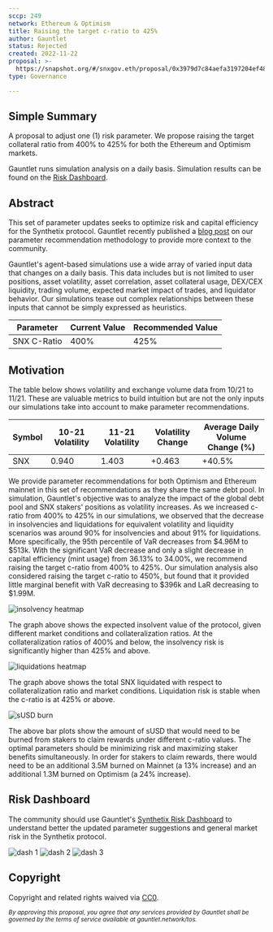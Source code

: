 ```yaml
---
sccp: 249
network: Ethereum & Optimism
title: Raising the target c-ratio to 425%
author: Gauntlet
status: Rejected
created: 2022-11-22
proposal: >-
  https://snapshot.org/#/snxgov.eth/proposal/0x3979d7c84aefa3197204ef488dce1c6832a6c29a6680259b785f3abdb485358c
type: Governance

---
```


## Simple Summary

A proposal to adjust one (1) risk parameter. We propose raising the target collateral ratio from 400% to 425% for both the Ethereum and Optimism markets.

Gauntlet runs simulation analysis on a daily basis. Simulation results can be found on the [Risk Dashboard](https://gov.gauntlet.network/synthetix). 

## Abstract

This set of parameter updates seeks to optimize risk and capital efficiency for the Synthetix protocol. Gauntlet recently published a [blog post](https://medium.com/gauntlet-networks/gauntlets-parameter-recommendation-methodology-8591478a0c1c) on our parameter recommendation methodology to provide more context to the community. 

Gauntlet's agent-based simulations use a wide array of varied input data that changes on a daily basis. This data includes but is not limited to user positions, asset volatility, asset correlation, asset collateral usage, DEX/CEX liquidity, trading volume, expected market impact of trades, and liquidator behavior. Our simulations tease out complex relationships between these inputs that cannot be simply expressed as heuristics.


| Parameter | Current Value | Recommended Value |
| -------- | -------- | -------- |
| SNX C-Ratio     | 400%     | 425%     |

## Motivation


The table below shows volatility and exchange volume data from 10/21 to 11/21. These are valuable metrics to build intuition but are not the only inputs our simulations take into account to make parameter recommendations. 

|Symbol| 10-21 Volatility| 11-21 Volatility| Volatility Change| Average Daily Volume Change (%)  |
| ------ | ---------------- | --------------- | ----------------- | ----------- |
| SNX   | 	  0.940     |  1.403  | 	+0.463   |   +40.5%   |



We provide parameter recommendations for both Optimism and Ethereum mainnet in this set of recommendations as they share the same debt pool. In simulation, Gauntlet's objective was to analyze the impact of the global debt pool and SNX stakers' positions as volatility increases. As we increased c-ratio from 400% to 425% in our simulations, we observed that the decrease in insolvencies and liquidations for equivalent volatility and liquidity scenarios was around 90% for insolvencies and about 91% for liquidations. More specifically, the 95th percentile of VaR decreases from $4.96M to $513k. With the significant VaR decrease and only a slight decrease in capital efficiency (mint usage) from 36.13% to 34.00%, we recommend raising the target c-ratio from 400% to 425%. Our simulation analysis also considered raising the target c-ratio to 450%, but found that it provided little marginal benefit with VaR decreasing to $396k and LaR decreasing to $1.99M.

![insolvency heatmap](https://imgur.com/bbUGzTb.png)


The graph above shows the expected insolvent value of the protocol, given different market conditions and collateralization ratios. At the collateralization ratios of 400% and below, the insolvency risk is significantly higher than 425% and above.

![liquidations heatmap](https://imgur.com/7d46NNb.png)


The graph above shows the total SNX liquidated with respect to collateralization ratio and market conditions. Liquidation risk is stable when the c-ratio is at 425% or above. 

![sUSD burn](https://imgur.com/HLKQz5s.png)

The above bar plots show the amount of sUSD that would need to be burned from stakers to claim rewards under different c-ratio values. The optimal parameters should be minimizing risk and maximizing staker benefits simultaneously. In order for stakers to claim rewards, there would need to be an additional 3.5M burned on Mainnet (a 13% increase) and an additional 1.3M burned on Optimism (a 24% increase).


## Risk Dashboard



The community should use Gauntlet's [Synthetix Risk Dashboard](https://gov.gauntlet.network/synthetix) to understand better the updated parameter suggestions and general market risk in the Synthetix protocol. 

![dash 1](https://imgur.com/uxIDoqF.png)
![dash 2](https://imgur.com/hHYgkI9.png)
![dash 3](https://imgur.com/3zEACHq.png)

## Copyright



Copyright and related rights waived via [CC0](https://creativecommons.org/publicdomain/zero/1.0/).

*<sup>By approving this proposal, you agree that any services provided by Gauntlet shall be governed by the terms of service available at gauntlet.network/tos.<sup>*





